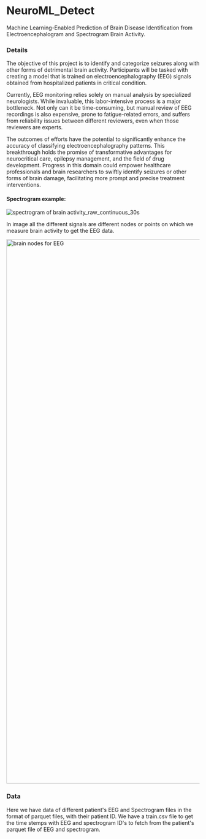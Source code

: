 # NeuroML_Detect
Machine Learning-Enabled Prediction of Brain Disease Identification from Electroencephalogram and Spectrogram Brain Activity.

### Details
The objective of this project is to identify and categorize seizures along with other forms of detrimental brain activity. Participants will be tasked with creating a model that is trained on electroencephalography (EEG) signals obtained from hospitalized patients in critical condition.

Currently, EEG monitoring relies solely on manual analysis by specialized neurologists. While invaluable, this labor-intensive process is a major bottleneck. Not only can it be time-consuming, but manual review of EEG recordings is also expensive, prone to fatigue-related errors, and suffers from reliability issues between different reviewers, even when those reviewers are experts.

The outcomes of efforts have the potential to significantly enhance the accuracy of classifying electroencephalography patterns. This breakthrough holds the promise of transformative advantages for neurocritical care, epilepsy management, and the field of drug development. Progress in this domain could empower healthcare professionals and brain researchers to swiftly identify seizures or other forms of brain damage, facilitating more prompt and precise treatment interventions.

#### Spectrogram example:

![spectrogram of brain activity_raw_continuous_30s](https://github.com/VaidikPatel27/NeuroML_Detect/assets/63740188/48ee2b86-4a7b-4dc1-a086-7b6dbd54955b)

In image all the different signals are different nodes or points on which we measure brain activity to get the EEG data.

<img width="1421" alt="brain nodes for EEG" src="https://github.com/VaidikPatel27/NeuroML_Detect/assets/63740188/a5dc01d3-b8e9-4646-bb3e-51c48042d78b">

### Data

Here we have data of different patient's EEG and Spectrogram files in the format of parquet files, with their patient ID. We have a train.csv file to get the time stemps with EEG and spectrogram ID's to fetch from the patient's parquet file of EEG and spectrogram.




